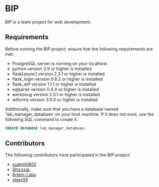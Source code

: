 # BIP

BIP is a team project for web development.

## Requirements

Before running the BIP project, ensure that the following requirements are met:

* PostgreSQL server is running on your localhost
* python version 3.9 or higher is installed
* flask[async] version 2.3.1 or higher is installed
* flask_login version 0.6.2 or higher is installed
* flask_wtf version 1.1.1 or higher is installed
* sqlparse version 0.4.4 or higher is installed
* werkzeug version 2.3.1 or higher is installed
* wtforms version 3.0.0 or higher is installed

Additionally, make sure that you have a database named 'lab_manager_database' on your host machine. If it does not exist, use the following SQL command to create it:

```sql
CREATE DATABASE lab_manager_database;
```

## Contributors

The following contributors have participated in the BIP project:

* [sudmit0802](https://github.com/sudmit0802)
* [ShizzzaL](https://github.com/ShizzzaL)
* [Artem-Labs](https://github.com/Artem-Labs)
* [steer09](https://github.com/steer09)
